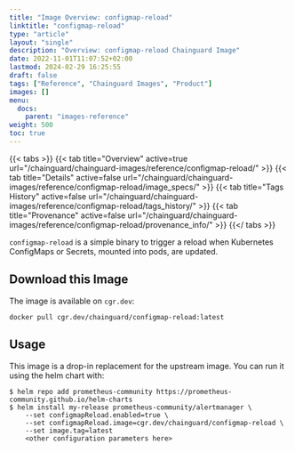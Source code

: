 ```yaml
---
title: "Image Overview: configmap-reload"
linktitle: "configmap-reload"
type: "article"
layout: "single"
description: "Overview: configmap-reload Chainguard Image"
date: 2022-11-01T11:07:52+02:00
lastmod: 2024-02-29 16:25:55
draft: false
tags: ["Reference", "Chainguard Images", "Product"]
images: []
menu: 
  docs: 
    parent: "images-reference"
weight: 500
toc: true
---
```


{{< tabs >}}
{{< tab title="Overview" active=true url="/chainguard/chainguard-images/reference/configmap-reload/" >}}
{{< tab title="Details" active=false url="/chainguard/chainguard-images/reference/configmap-reload/image_specs/" >}}
{{< tab title="Tags History" active=false url="/chainguard/chainguard-images/reference/configmap-reload/tags_history/" >}}
{{< tab title="Provenance" active=false url="/chainguard/chainguard-images/reference/configmap-reload/provenance_info/" >}}
{{</ tabs >}}



<!--overview:start-->
`configmap-reload` is a simple binary to trigger a reload when Kubernetes ConfigMaps or Secrets, mounted into pods, are updated.
<!--overview:end-->

<!--getting:start-->
## Download this Image
The image is available on `cgr.dev`:

```
docker pull cgr.dev/chainguard/configmap-reload:latest
```
<!--getting:end-->

<!--body:start-->
## Usage

This image is a drop-in replacement for the upstream image.
You can run it using the helm chart with:

```shell
$ helm repo add prometheus-community https://prometheus-community.github.io/helm-charts
$ helm install my-release prometheus-community/alertmanager \
    --set configmapReload.enabled=true \
    --set configmapReload.image=cgr.dev/chainguard/configmap-reload \
    --set image.tag=latest
    <other configuration parameters here>
```
<!--body:end-->

